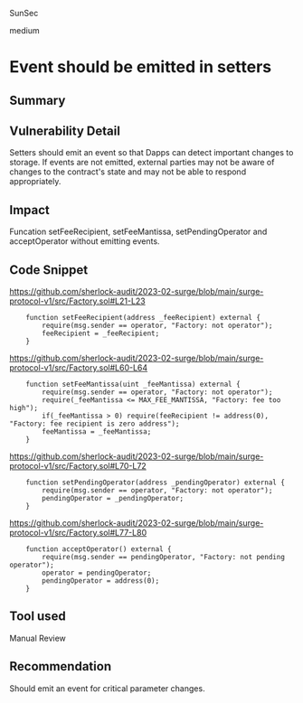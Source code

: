 SunSec

medium

# Event should be emitted in setters

## Summary

## Vulnerability Detail
Setters should emit an event so that Dapps can detect important changes to storage.  If events are not emitted, external parties may not be aware of changes to the contract's state and may not be able to respond appropriately.
## Impact
Funcation setFeeRecipient, setFeeMantissa, setPendingOperator and acceptOperator without emitting events.
## Code Snippet
https://github.com/sherlock-audit/2023-02-surge/blob/main/surge-protocol-v1/src/Factory.sol#L21-L23
```solidity
    function setFeeRecipient(address _feeRecipient) external {
        require(msg.sender == operator, "Factory: not operator");
        feeRecipient = _feeRecipient;
    }
```
https://github.com/sherlock-audit/2023-02-surge/blob/main/surge-protocol-v1/src/Factory.sol#L60-L64
```solidity
    function setFeeMantissa(uint _feeMantissa) external {
        require(msg.sender == operator, "Factory: not operator");
        require(_feeMantissa <= MAX_FEE_MANTISSA, "Factory: fee too high");
        if(_feeMantissa > 0) require(feeRecipient != address(0), "Factory: fee recipient is zero address");
        feeMantissa = _feeMantissa;
    }
```


https://github.com/sherlock-audit/2023-02-surge/blob/main/surge-protocol-v1/src/Factory.sol#L70-L72
```solidity
    function setPendingOperator(address _pendingOperator) external {
        require(msg.sender == operator, "Factory: not operator");
        pendingOperator = _pendingOperator;
    }
```
https://github.com/sherlock-audit/2023-02-surge/blob/main/surge-protocol-v1/src/Factory.sol#L77-L80
```solidity
    function acceptOperator() external {
        require(msg.sender == pendingOperator, "Factory: not pending operator");
        operator = pendingOperator;
        pendingOperator = address(0);
    }

```
## Tool used

Manual Review

## Recommendation
Should emit an event for critical parameter changes.